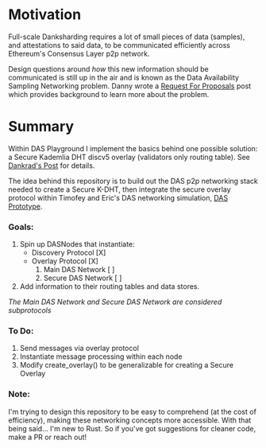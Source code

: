 # Motivation
Full-scale Danksharding requires a lot of small pieces of data (samples), and attestations to said data, to be communicated efficiently across Ethereum's Consensus Layer p2p network.  

Design questions around *how* this new information should be communicated is still up in the air and is known as the Data Availability Sampling Networking problem.  Danny wrote a [Request For Proposals](https://github.com/ethereum/requests-for-proposals/blob/master/open-rfps/das.md) post which provides background to learn more about the problem.

# Summary
Within DAS Playground I implement the basics behind one possible solution: a Secure Kademlia DHT discv5 overlay (validators only routing table).  See [Dankrad's Post](https://notes.ethereum.org/@dankrad/S-Kademlia-DAS) for details.

The idea behind this repository is to build out the DAS p2p networking stack needed to create a Secure K-DHT, then integrate the secure overlay protocol within Timofey and Eric's DAS networking simulation, [DAS Prototype](https://github.com/ChainSafe/das-prototype).

### Goals:
1.  Spin up DASNodes that instantiate: 
    - Discovery Protocol        [X]
    - Overlay Protocol          [X]
        1. Main DAS Network     [ ]
        2. Secure DAS Network   [ ]
2.  Add information to their routing tables and data stores.

*The Main DAS Network and Secure DAS Network are considered subprotocols* 

### To Do:
1. Send messages via overlay protocol
2. Instantiate message processing within each node
3. Modify create_overlay() to be generalizable for creating a Secure Overlay

### Note:
I'm trying to design this repository to be easy to comprehend (at the cost of efficiency), making these networking concepts more accessible.
With that being said... I'm new to Rust.  So if you've got suggestions for cleaner code, make a PR or reach out!  